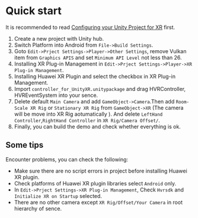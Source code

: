# Quick start
It is recommended to read  [Configuring your Unity Project for XR](https://docs.unity3d.com/Manual/configuring-project-for-xr.html) first. 

1. Create a new project with Unity hub.
2. Switch Platform into Android  from `File->Build Settings`.
3. Goto `Edit->Prject Settings->Player->Other Settings`, remove Vulkan item from `Graphics APIS` and set `Minimum API Level` not less than 26.
4. Installing XR Plug-in Management in `Edit->Prject Settings->Player->XR Plug-in Management`.
5. Installing Huawei XR Plugin and select the checkbox in XR Plug-in Management.
6. Import `controller_for_UnityXR.unitypackage` and drag HVRController, HVREventSystem into your sence.
7. Delete default `Main Camera` and add `GameObject->Camera`.Then add `Room-Scale XR Rig` or `Stationary XR Rig` from `GameObject->XR` (The camera will be move into XR Rig aotumatically ). And delete `LeftHand Controller`,`RightHand Controller` in `XR Rig/Camera Offset/`.
8. Finally, you can build the demo and check whether everything is ok.


## Some tips 
Encounter problems, you can check the following:

- Make sure there are no script errors in project before installing Huawei XR plugin.
- Check platforms of Huawei XR plugin libraries select `Android` only.
- In `Edit->Prject Settings->XR Plug-in Management`, Check `Hvrsdk` and `Initialize XR on Startup` selected.
- There are no other camera except `XR Rig/Offset/Your Camera` in root hierarchy of sence.


